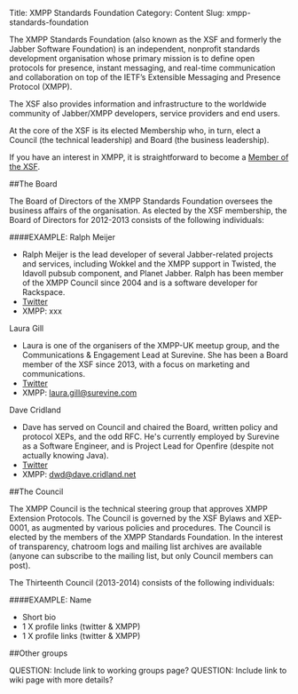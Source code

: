 Title: XMPP Standards Foundation
Category: Content
Slug: xmpp-standards-foundation

The XMPP Standards Foundation (also known as the XSF and formerly the Jabber Software Foundation) is an independent, nonprofit standards development organisation whose primary mission is to define open protocols for presence, instant messaging, and real-time communication and collaboration on top of the IETF’s Extensible Messaging and Presence Protocol (XMPP). 

The XSF also provides information and infrastructure to the worldwide community of Jabber/XMPP developers, service providers and end users.

At the core of the XSF is its elected Membership who, in turn, elect a Council (the technical leadership) and Board (the business leadership). 

If you have an interest in XMPP, it is straightforward to become a [Member of the XSF](http://xmpp.org/participate/become-a-member/).

##The Board

The Board of Directors of the XMPP Standards Foundation oversees the business affairs of the organisation. As elected by the XSF membership, the Board of Directors for 2012-2013 consists of the following individuals:

####EXAMPLE: Ralph Meijer
* Ralph Meijer is the lead developer of several Jabber-related projects and services, including Wokkel and the XMPP support in Twisted, the Idavoll pubsub component, and Planet Jabber. Ralph has been member of the XMPP Council since 2004 and is a software developer for Rackspace.
* [Twitter](http://twitter.com/ralphm)
* XMPP: xxx

Laura Gill
* Laura is one of the organisers of the XMPP-UK meetup group, and the Communications & Engagement Lead at Surevine. She has been a Board member of the XSF since 2013, with a focus on marketing and communications.
* [Twitter](http://twitter.com/lauraanngill)
* XMPP: laura.gill@surevine.com

Dave Cridland
* Dave has served on Council and chaired the Board, written policy and protocol XEPs, and the odd RFC. He's currently employed by Surevine as a Software Engineer, and is Project Lead for Openfire (despite not actually knowing Java).
* [Twitter](https://twitter.com/dwddave)
* XMPP: dwd@dave.cridland.net

##The Council

The XMPP Council is the technical steering group that approves XMPP Extension Protocols. The Council is governed by the XSF Bylaws and XEP-0001, as augmented by various policies and procedures. The Council is elected by the members of the XMPP Standards Foundation. In the interest of transparency, chatroom logs and mailing list archives are available (anyone can subscribe to the mailing list, but only Council members can post).

The Thirteenth Council (2013-2014) consists of the following individuals:

####EXAMPLE: Name
* Short bio
* 1 X profile links (twitter & XMPP)
* 1 X profile links (twitter & XMPP)

##Other groups

QUESTION: Include link to working groups page?
QUESTION: Include link to wiki page with more details?
